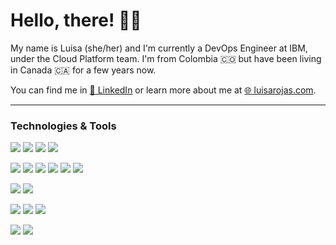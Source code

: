 # Hello, there! 👋🏼

My name is Luisa (she/her) and I'm currently a DevOps Engineer at IBM, under the Cloud Platform team. I'm from Colombia 🇨🇴 but have been living in Canada 🇨🇦 for a few years now.

You can find me in [💼 LinkedIn](https://www.linkedin.com/in/luisacodes/) or learn more about me at [🌐 luisarojas.com](https://www.luisarojas.com/).

---

### Technologies & Tools

![](https://img.shields.io/badge/code-python-informational?style=flat&logo=python&logoColor=white&color=blueviolet)
![](https://img.shields.io/badge/code-java-informational?style=flat&logo=java&logoColor=white&color=blueviolet)
![](https://img.shields.io/badge/code-javascript-informational?style=flat&logo=javascript&logoColor=white&color=blueviolet)
![](https://img.shields.io/badge/code-c++-informational?style=flat&logo=cplusplus&logoColor=white&color=blueviolet)

![](https://img.shields.io/badge/tools-docker-informational?style=flat&logo=docker&logoColor=white&color=important)
![](https://img.shields.io/badge/tools-terraform-informational?style=flat&logo=terraform&logoColor=white&color=important)
![](https://img.shields.io/badge/tools-kubernetes-informational?style=flat&logo=kubernetes&logoColor=white&color=important)
![](https://img.shields.io/badge/tools-helm-informational?style=flat&logo=helm&logoColor=white&color=important)
![](https://img.shields.io/badge/tools-git-informational?style=flat&logo=git&logoColor=white&color=important)
![](https://img.shields.io/badge/tools-jenkins-informational?style=flat&logo=jenkins&logoColor=white&color=important)

![](https://img.shields.io/badge/cloud-ibmcloud-informational?style=flat&logo=ibm&logoColor=white&color=blue)
![](https://img.shields.io/badge/cloud-openshift-informational?style=flat&logo=redhatopenshift&logoColor=white&color=blue)

![](https://img.shields.io/badge/db-relational-informational?style=flat&logo=postgresql&logoColor=white&color=red)
![](https://img.shields.io/badge/db-graph-informational?style=flat&logo=neo4j&logoColor=white&color=red)
![](https://img.shields.io/badge/db-nosql-informational?style=flat&logo=mongodb&logoColor=white&color=red)

![](https://img.shields.io/badge/os-ubuntu-informational?style=flat&logo=ubuntu&logoColor=white&color=yellowgreen)
![](https://img.shields.io/badge/os-macos-informational?style=flat&logo=macos&logoColor=white&color=yellowgreen)




<!-- 
Currently a DevOps Developer at IBM, in the Cloud team ☁️.

Some of the technologies I'm working wiht now include: Terraform, Kubernetes & OpenShift, Chef & Instana

Some technologies I enjoy working with include Python, JavaScript and Java. Others I have worked with in the past are Docker, MongoDB (NoSQL), Neo4J (graph), and PostreSQL (relational).

I have had exposure to ReactJS, AWS and GraphQL and am currently taking courses to learn them even better.

Ideally, I would love to work as a back-end developer; however, I am definitely open to chatting about other types of opportunities.

### Other places you can reach me

 -->


<!--
**luisarojas/luisarojas** is a ✨ _special_ ✨ repository because its `README.md` (this file) appears on your GitHub profile.

Here are some ideas to get you started:

- 🔭 I’m currently working on ...
- 🌱 I’m currently learning ...
- 👯 I’m looking to collaborate on ...
- 🤔 I’m looking for help with ...
- 💬 Ask me about ...
- 📫 How to reach me: ...
- 😄 Pronouns: ...
- ⚡ Fun fact: ...
-->
